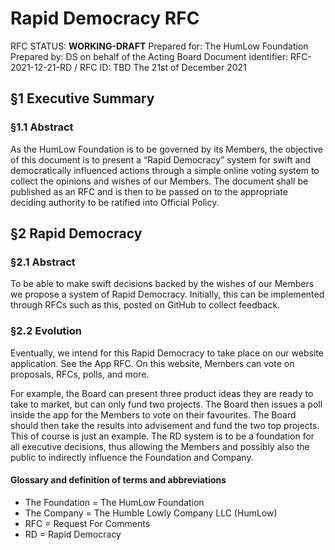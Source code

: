 # Rapid Democracy RFC

RFC STATUS: **WORKING-DRAFT**
Prepared for: The HumLow Foundation
Prepared by: DS on behalf of the Acting Board
Document identifier: RFC-2021-12-21-RD / RFC ID: TBD
The 21st of December 2021

## §1 Executive Summary

### §1.1 Abstract
As the HumLow Foundation is to be governed by its Members, the objective of this document is to present a “Rapid Democracy” system for swift and democratically influenced actions through a simple online voting system to collect the opinions and wishes of our Members. The document shall be published as an RFC and is then to be passed on to the appropriate deciding authority to be ratified into Official Policy.

## §2 Rapid Democracy

### §2.1 Abstract
To be able to make swift decisions backed by the wishes of our Members we propose a system of Rapid Democracy. Initially, this can be implemented through RFCs such as this, posted on GitHub to collect feedback.

### §2.2 Evolution
Eventually, we intend for this Rapid Democracy to take place on our website application. See the App RFC. On this website, Members can vote on proposals, RFCs, polls, and more.

For example, the Board can present three product ideas they are ready to take to market, but can only fund two projects. The Board then issues a poll inside the app for the Members to vote on their favourites. The Board should then take the results into advisement and fund the two top projects. This of course is just an example. The RD system is to be a foundation for all executive decisions, thus allowing the Members and possibly also the public to indirectly influence the Foundation and Company.


#### Glossary and definition of terms and abbreviations
-   The Foundation = The HumLow Foundation
-   The Company = The Humble Lowly Company LLC (HumLow)
-   RFC = Request For Comments
-   RD = Rapid Democracy